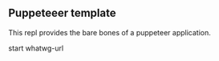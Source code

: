 ## Puppeteeer template
This repl provides the bare bones of a puppeteer application.

start whatwg-url
